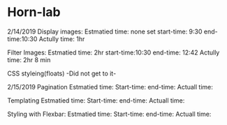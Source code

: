 # Horn-lab

2/14/2019
Display images:
    Estmatied time: none set
    start-time: 9:30
    end-time:10:30
    Actully time: 1hr

Filter Images:
    Estmatied time: 2hr 
    start-time:10:30
    end-time: 12:42
    Actully time: 2hr 8 min

CSS styleing(floats)
-Did not get to it-

2/15/2019
Pagination
    Estmatied time:
    Start-time:
    end-time:
    Actuall time:

Templating
    Estmatied time:
    Start-time:
    end-time:
    Actuall time:

Styling with Flexbar:
    Estmatied time:
    Start-time:
    end-time:
    Actuall time: